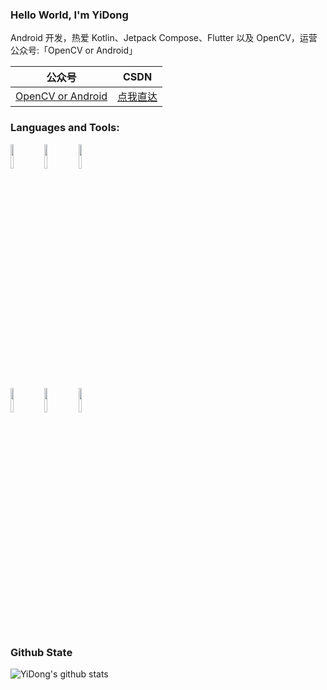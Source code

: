 ### Hello World, I'm YiDong 

Android 开发，热爱 Kotlin、Jetpack Compose、Flutter 以及 OpenCV，运营公众号:「OpenCV or Android」


|  公众号   | CSDN |
|  ----  | ----  |
| [OpenCV or Android](https://mp.weixin.qq.com/s/AeWrLAPiw-wCzZ9WpisjFw) |[点我直达](https://onlyloveyd.blog.csdn.net)| 

### Languages and Tools:

<p>  
  <!-- Your languages and tools. Be careful with the alignment. 
  You can use this sites to get logos: https://www.vectorlogo.zone or https://simpleicons.org/
  -->
  <code><img width="10%" src="https://www.vectorlogo.zone/logos/java/java-ar21.svg"></code>
  <code><img width="10%" src="https://www.vectorlogo.zone/logos/kotlinlang/kotlinlang-ar21.svg"></code>
  <code><img width="10%" src="https://www.vectorlogo.zone/logos/android/android-ar21.svg"></code>
  <br />
  <code><img width="10%" src="https://www.vectorlogo.zone/logos/gradle/gradle-ar21.svg"></code>
  <code><img width="10%" src="https://www.vectorlogo.zone/logos/flutterio/flutterio-ar21.svg"></code>
  <code><img width="10%" src="https://www.vectorlogo.zone/logos/json/json-ar21.svg"></code>
</p>


### Github State
![YiDong's github stats](https://github-readme-stats.vercel.app/api?username=onlyloveyd&show_icons=true&theme=radical)
